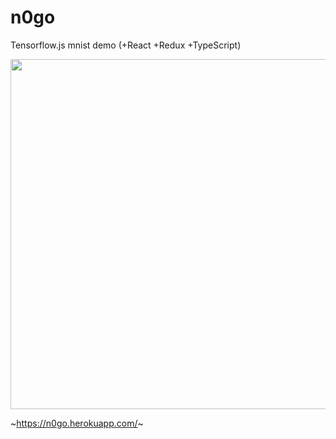 # n0go

Tensorflow.js mnist demo (+React +Redux +TypeScript)

<img src="https://github.com/n0mimono/n0go/wiki/screenshots/ss56.png" width="560">

~https://n0go.herokuapp.com/~
